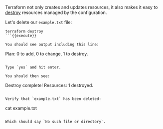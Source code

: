 Terraform not only creates and updates resources, it also makes it easy to 
[destroy](https://www.terraform.io/docs/commands/destroy.html) resources 
managed by the configuration.

Let's delete our `example.txt` file:

```
terraform destroy
```{{execute}}

You should see output including this line:

```
Plan: 0 to add, 0 to change, 1 to destroy.
```

Type `yes` and hit enter.

You should then see:

```
Destroy complete! Resources: 1 destroyed.
```

Verify that `example.txt` has been deleted:

```
cat example.txt
```{{execute}}

Which should say `No such file or directory`.
